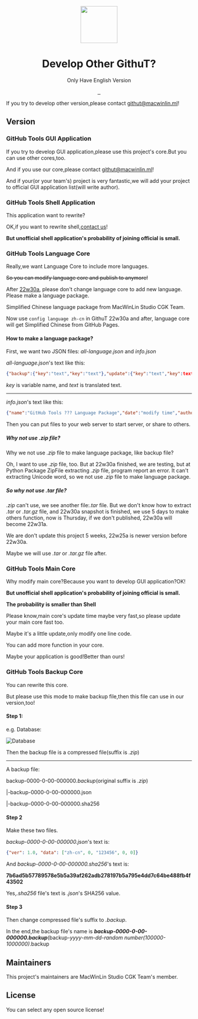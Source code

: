 <div align="center">
  <img src="https://s1.imagehub.cc/images/2022/04/09/favicon.png" width="100px" height="100px">
  <h1 align="center">Develop Other GithuT?</h1>
  
  Only Have English Version
  
  <a href="https://github.com/macwinlin-studio/GithuT/blob/1.0.0/LICENSE">
    <img src="https://img.shields.io/badge/license-Apache--2.0-blue" alt="">
  </a>
  <a href="https://www.microsoft.com/en-us/windows">
    <img src="https://img.shields.io/badge/platform-windows-orange" alt="">
  </a>
  <a href="https://www.python.org">
    <img src="https://img.shields.io/badge/python-v3.9-orange" alt="">
  </a>
</div>

If you try to develop other version,please contact [githut@macwinlin.ml](mailto:githut@macwinlin.ml)!

## Version

### GitHub Tools GUI Application

If you try to develop GUI application,please use this project's core.But you can use other cores,too.

And if you use our core,please contact [githut@macwinlin.ml](mailto:githut@macwinlin.ml)!

And if your(or your team's) project is very fantastic,we will add your project to official GUI application list(will write author).

### GitHub Tools Shell Application

This application want to rewrite?

OK,if you want to rewrite shell,[contact us](mailto:githut@macwinlin.ml)!

**But unofficial shell application's probability of joining official is small.**

### GitHub Tools Language Core

Really,we want Language Core to include more languages.

~~So you can modify language core and publish to anymore!~~

After [22w30a](https://github.com/macwinlin-studio/GithuT/releases/tag/22w30a), please don't change language core to add new language. Please make a language package.

Simplified Chinese language package from MacWinLin Studio CGK Team.

Now use `config language zh-cn` in GithuT 22w30a and after, language core will get Simplified Chinese from GitHub Pages.

#### How to make a language package?

First, we want two JSON files: *all-language.json* and *info.json*

*all-language.json*'s text like this:

```json
{"backup":{"key":"text","key":"text"},"update":{"key":"text","key":text"},"main":{"key":"text","key":"text"}}
```

*key* is variable name, and *text* is translated text.

---

*info.json*'s text like this:
```json
{"name":"GitHub Tools ??? Language Package","date":"modify time","author":"your team name","website":"githut.macwinlin.ml","language":"??-??"}
```

Then you can put files to your web server to start server, or share to others.

##### Why not use .zip file?

Why we not use *.zip* file to make language package, like backup file?

Oh, I want to use *.zip* file, too. But at 22w30a finished, we are testing, but at Python Package ZipFile extracting *.zip* file, program report an error. It can't extracting Unicode word, so we not use *.zip* file to make language package.

##### So why not use .tar file?

*.zip* can't use, we see another file:*.tar* file. But we don't know how to extract *.tar* or *.tar.gz* file, and 22w30a snapshot is finished, we use 5 days to make others function, now is Thursday, if we don't published, 22w30a will become 22w31a.

We are don't update this project 5 weeks, 22w25a is newer version before 22w30a.

Maybe we will use *.tar* or *.tar.gz* file after.

### GitHub Tools Main Core

Why modify main core?Because you want to develop GUI application?OK!

**But unofficial shell application's probability of joining official is small.**

**The probability is smaller than Shell**

Please know,main core's update time maybe very fast,so please update your main core fast too.

Maybe it's a little update,only modify one line code.

You can add more function in your core.

Maybe your application is good!Better than ours!

### GitHub Tools Backup Core

You can rewrite this core.

But please use this mode to make backup file,then this file can use in our version,too!

#### Step 1:

e.g. Database:

![Database](https://s1.imagehub.cc/images/2022/05/01/Snipaste_2022-05-01_15-14-23.jpg)

Then the backup file is a compressed file(suffix is *.zip*)

--------

A backup file:

backup-0000-0-00-000000<i>.backup</i>(original suffix is *.zip*)

|-backup-0000-0-00-000000.json

|-backup-0000-0-00-000000.sha256

#### Step 2

Make these two files.

*backup-0000-0-00-000000.json*'s text is:

```json
{"ver": 1.0, "data": ["zh-cn", 0, "123456", 0, 0]}
```

And *backup-0000-0-00-000000.sha256*'s text is:

**7b6ad5b57789578e5b5a39af262adb278197b5a795e4dd7c64be488fb4f43502**

Yes,*.sha256* file's text is *.json*'s SHA256 value.

#### Step 3

Then change compressed file's suffix to *.backup*.

In the end,the backup file's name is **_backup-0000-0-00-000000.backup_**(backup-*yyyy*-*mm*-*dd*-*random number(100000-1000000)*.backup

## Maintainers

This project's maintainers are MacWinLin Studio CGK Team's member.

## License

You can select any open source license!
